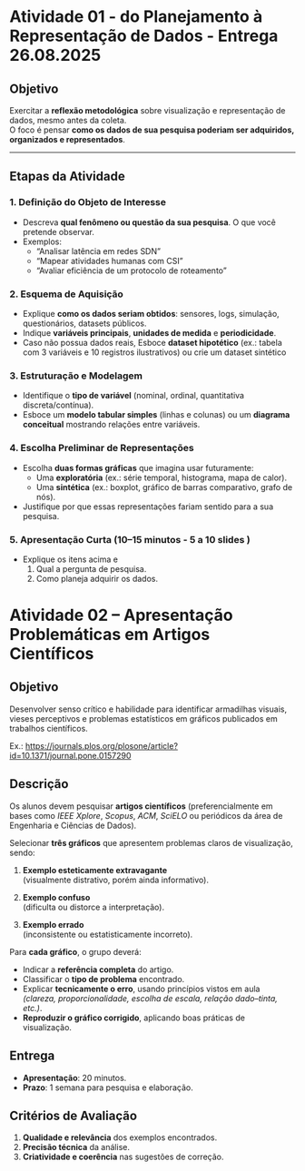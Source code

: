 # Atividade 01 - do Planejamento à Representação de Dados  - Entrega 26.08.2025

##  Objetivo 
Exercitar a **reflexão metodológica** sobre visualização e representação de dados, mesmo antes da coleta.  
O foco é pensar **como os dados de sua pesquisa poderiam ser adquiridos, organizados e representados**.

---

##  Etapas da Atividade

### 1. Definição do Objeto de Interesse
- Descreva **qual fenômeno ou questão da sua pesquisa**. O que você pretende observar.  
- Exemplos:  
  - “Analisar latência em redes SDN”  
  - “Mapear atividades humanas com CSI”  
  - “Avaliar eficiência de um protocolo de roteamento”

### 2. Esquema de Aquisição
- Explique **como os dados seriam obtidos**: sensores, logs, simulação, questionários, datasets públicos.  
- Indique **variáveis principais**, **unidades de medida** e **periodicidade**.  
- Caso não possua dados reais, Esboce **dataset hipotético** (ex.: tabela com 3 variáveis e 10 registros ilustrativos) ou crie um dataset sintético

### 3. Estruturação e Modelagem
- Identifique o **tipo de variável** (nominal, ordinal, quantitativa discreta/contínua).  
- Esboce um **modelo tabular simples** (linhas e colunas) ou um **diagrama conceitual** mostrando relações entre variáveis.

### 4. Escolha Preliminar de Representações
- Escolha **duas formas gráficas** que imagina usar futuramente:
  - Uma **exploratória** (ex.: série temporal, histograma, mapa de calor).
  - Uma **sintética** (ex.: boxplot, gráfico de barras comparativo, grafo de nós).
- Justifique por que essas representações fariam sentido para a sua pesquisa.

### 5. Apresentação Curta (10–15 minutos - 5 a 10 slides )
- Explique os itens acima e
  1. Qual a pergunta de pesquisa.  
  2. Como planeja adquirir os dados.  



# Atividade 02 – Apresentação Problemáticas em Artigos Científicos

## Objetivo
Desenvolver senso crítico e habilidade para identificar armadilhas visuais, vieses perceptivos e problemas estatísticos em gráficos publicados em trabalhos científicos.

Ex.: https://journals.plos.org/plosone/article?id=10.1371/journal.pone.0157290

## Descrição
Os alunos devem pesquisar **artigos científicos** (preferencialmente em bases como *IEEE Xplore*, *Scopus*, *ACM*, *SciELO* ou periódicos da área de Engenharia e Ciências de Dados).

Selecionar **três gráficos** que apresentem problemas claros de visualização, sendo:

1. **Exemplo esteticamente extravagante**  
   (visualmente distrativo, porém ainda informativo).  

2. **Exemplo confuso**  
   (dificulta ou distorce a interpretação).  

3. **Exemplo errado**  
   (inconsistente ou estatisticamente incorreto).

Para **cada gráfico**, o grupo deverá:

- Indicar a **referência completa** do artigo.  
- Classificar o **tipo de problema** encontrado.  
- Explicar **tecnicamente o erro**, usando princípios vistos em aula  
  *(clareza, proporcionalidade, escolha de escala, relação dado–tinta, etc.)*.  
- **Reproduzir o gráfico corrigido**, aplicando boas práticas de visualização.

## Entrega
- **Apresentação**: 20 minutos.  
- **Prazo**: 1 semana para pesquisa e elaboração.

## Critérios de Avaliação
1. **Qualidade e relevância** dos exemplos encontrados.  
2. **Precisão técnica** da análise.  
3. **Criatividade e coerência** nas sugestões de correção.





